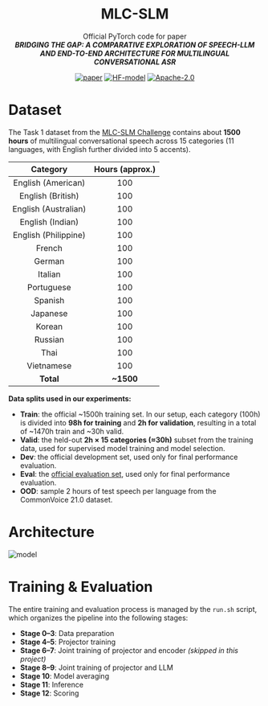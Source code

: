<div align="center">
    <h1>
  MLC-SLM
    </h1>
    <p>
    Official PyTorch code for paper <br>
    <b><em>BRIDGING THE GAP: A COMPARATIVE EXPLORATION OF SPEECH-LLM AND END-TO-END ARCHITECTURE FOR MULTILINGUAL CONVERSATIONAL ASR</em></b>
    </p>
    <p>
    </p>
    <a href="#"><img src="https://img.shields.io/badge/Paper-ArXiv-red" alt="paper"></a>
    <a href="https://huggingface.co/YuCeong-May/MLC-SLM/"><img src="https://img.shields.io/badge/Hugging%20Face-Model%20Page-yellow" alt="HF-model"></a>
    <a href="https://github.com/FireRedTeam/FireRedTTS"><img src="https://img.shields.io/badge/License-Apache%202.0-blue.svg" alt="Apache-2.0"></a>
</div>

# Dataset

The Task 1 dataset from the [MLC-SLM Challenge](https://www.nexdata.ai/competition/mlc-slm) contains about **1500 hours** of multilingual conversational speech across 15 categories (11 languages, with English further divided into 5 accents).

|       Category       | Hours (approx.) |
| :------------------: | :-------------: |
|  English (American)  |       100       |
|  English (British)   |       100       |
| English (Australian) |       100       |
|   English (Indian)   |       100       |
| English (Philippine) |       100       |
|        French        |       100       |
|        German        |       100       |
|       Italian        |       100       |
|      Portuguese      |       100       |
|       Spanish        |       100       |
|       Japanese       |       100       |
|        Korean        |       100       |
|       Russian        |       100       |
|         Thai         |       100       |
|      Vietnamese      |       100       |
|      **Total**       |    **~1500**    |

**Data splits used in our experiments:**
- **Train**: the official ~1500h training set. In our setup, each category (100h) is divided into **98h for training** and **2h for validation**, resulting in a total of ~1470h train and ~30h valid.  
- **Valid**: the held-out **2h × 15 categories (≈30h)** subset from the training data, used for supervised model training and model selection.  
- **Dev**: the official development set, used only for final performance evaluation.  
- **Eval**: the [official evaluation set](https://huggingface.co/datasets/bsmu/MLC-SLM-Eval), used only for final performance evaluation.  
- **OOD**: sample 2 hours of test speech per language from the CommonVoice 21.0 dataset.   

# Architecture

![model](model.png)

# Training & Evaluation

The entire training and evaluation process is managed by the `run.sh` script, which organizes the pipeline into the following stages:  

- **Stage 0–3**: Data preparation  
- **Stage 4–5**: Projector training  
- **Stage 6–7**: Joint training of projector and encoder *(skipped in this project)*  
- **Stage 8–9**: Joint training of projector and LLM  
- **Stage 10**: Model averaging  
- **Stage 11**: Inference  
- **Stage 12**: Scoring  
